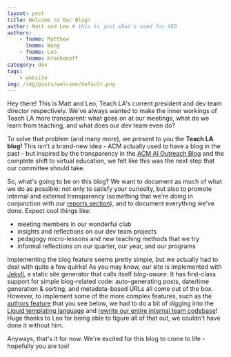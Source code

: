 ```yaml
---
layout: post
title: Welcome to Our Blog!
author: Matt and Leo # this is just what's used for SEO
authors:
    - fname: Matthew
      lname: Wang
    - fname: Leo
      lname: Krashanoff
category: dev
tags:
    - website
img: /img/posts/welcome/default.png
---
```


Hey there! This is Matt and Leo, Teach LA's current president and dev team director respectively. We've always wanted to make the inner workings of Teach LA more transparent: what goes on at our meetings, what do we learn from teaching, and what does our dev team even do?

To solve that problem (and many more), we present to you the **Teach LA blog!** This isn't a brand-new idea - ACM actually used to have a blog in the past - but inspired by the transparency in the [ACM AI Outreach Blog](https://uclaacmai.github.io/blog/) and the complete shift to virtual education, we felt like this was the next step that our committee should take.

So, what's going to be on this blog? We want to document as much of what we do as possible: not only to satisfy your curiosity, but also to promote internal and external transparency (something that we're doing in conjunction with our [reports section]({{site.baseurl}}/reports/)), and to document everything we've done. Expect cool things like:

* meeting members in our wonderful club
* insights and reflections on our dev team projects
* pedagogy micro-lessons and new teaching methods that we try
* informal reflections on our quarter, our year, and our programs

Implementing the blog feature seems pretty simple, but we actually had to deal with quite a few quirks! As you may know, our site is implemented with [Jekyll](https://jekyllrb.com), a static site generator that calls itself *blog-aware*. It has first-class support for simple blog-related code: auto-generating posts, date/time generation & sorting, and metadata-based URLs all come out of the box. However, to implement some of the more complex features, such as the [authors feature](#authors) that you see below, we had to do a bit of digging into the [Liquid templating language](https://shopify.github.io/liquid/) and [rewrite our entire internal team codebase](https://github.com/uclaacm/teach-la-website/pull/78)! Huge thanks to Leo for being able to figure all of that out, we couldn't have done it without him.

Anyways, that's it for now. We're excited for this blog to come to life - hopefully you are too!
